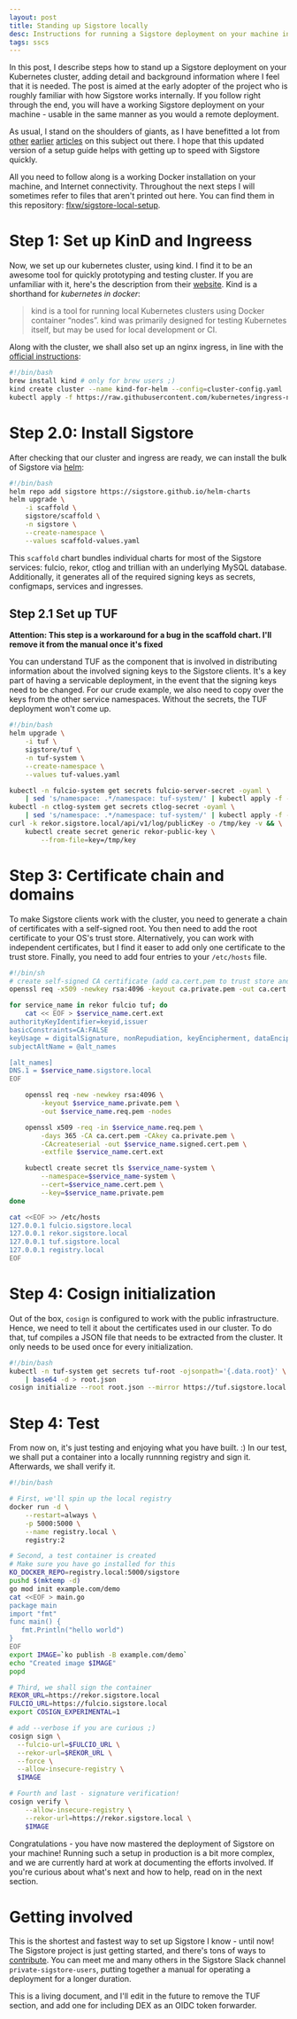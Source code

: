 ```yaml
---
layout: post
title: Standing up Sigstore locally
desc: Instructions for running a Sigstore deployment on your machine in k8s
tags: sscs
---
```


In this post, I describe steps how to stand up a Sigstore deployment on your Kubernetes cluster,
adding detail and background information where I feel that it is needed.
The post is aimed at the early adopter of the project who is roughly familiar with how Sigstore works internally.
If you follow right through the end, you will have a working Sigstore deployment on your machine - 
usable in the same manner as you would a remote deployment.

As usual, I stand on the shoulders of giants, as I have benefitted a lot from
[other](https://github.com/sigstore/scaffolding/blob/main/getting-started.md)
[earlier](https://sthw.decodebytes.sh/)
[articles](https://blog.sigstore.dev/scaffolding-sigstore-e893eb962f22) on this subject out there.
I hope that this updated version of a setup guide helps with getting up to speed with Sigstore quickly.

All you need to follow along is a working Docker installation on your machine, and Internet connectivity.
Throughout the next steps I will sometimes refer to files that aren't printed out here.
You can find them in this repository: [flxw/sigstore-local-setup](https://github.com/flxw/sigstore-local-setup).

# Step 1: Set up KinD and Ingreess
Now, we set up our kubernetes cluster, using kind.
I find it to be an awesome tool for quickly prototyping and testing cluster.
If you are unfamiliar with it, here's the description from their [website](https://kind.sigs.k8s.io/).
Kind is a shorthand for *kubernetes in docker*:

> kind is a tool for running local Kubernetes clusters using Docker container “nodes”.
> kind was primarily designed for testing Kubernetes itself, but may be used for local development or CI.

Along with the cluster, we shall also set up an nginx ingress, in line with the [official instructions](https://kind.sigs.k8s.io/docs/user/ingress/#ingress-nginx):

```bash
#!/bin/bash
brew install kind # only for brew users ;)
kind create cluster --name kind-for-helm --config=cluster-config.yaml
kubectl apply -f https://raw.githubusercontent.com/kubernetes/ingress-nginx/main/deploy/static/provider/kind/deploy.yaml
```

# Step 2.0: Install Sigstore

After checking that our cluster and ingress are ready, we can install the bulk of Sigstore via [helm](https://helm.sh):

```bash
#!/bin/bash
helm repo add sigstore https://sigstore.github.io/helm-charts
helm upgrade \
    -i scaffold \
    sigstore/scaffold \
    -n sigstore \
    --create-namespace \
    --values scaffold-values.yaml
```

This `scaffold` chart bundles individual charts for most of the Sigstore services: fulcio, rekor, ctlog and trillian with an underlying MySQL database.
Additionally, it generates all of the required signing keys as secrets, configmaps, services and ingresses.

## Step 2.1 Set up TUF
**Attention: This step is a workaround for a bug in the scaffold chart. I'll remove it from the manual once it's fixed**

You can understand TUF as the component that is involved in distributing information about the involved signing keys to the Sigstore clients.
It's a key part of having a servicable deployment, in the event that the signing keys need to be changed.
For our crude example, we also need to copy over the keys from the other service namespaces.
Without the secrets, the TUF deployment won't come up.

```bash
#!/bin/bash
helm upgrade \
    -i tuf \
    sigstore/tuf \
    -n tuf-system \
    --create-namespace \
    --values tuf-values.yaml

kubectl -n fulcio-system get secrets fulcio-server-secret -oyaml \
    | sed 's/namespace: .*/namespace: tuf-system/' | kubectl apply -f -
kubectl -n ctlog-system get secrets ctlog-secret -oyaml \
    | sed 's/namespace: .*/namespace: tuf-system/' | kubectl apply -f -
curl -k rekor.sigstore.local/api/v1/log/publicKey -o /tmp/key -v && \
    kubectl create secret generic rekor-public-key \
        --from-file=key=/tmp/key
```

# Step 3: Certificate chain and domains
To make Sigstore clients work with the cluster, you need to generate a chain of certificates with a self-signed root.
You then need to add the root certificate to your OS's trust store.
Alternatively, you can work with independent certificates, but I find it easer to add only one certificate to the trust store.
Finally, you need to add four entries to your `/etc/hosts` file.

```bash
#!/bin/sh
# create self-signed CA certificate (add ca.cert.pem to trust store and configure explicit trust)
openssl req -x509 -newkey rsa:4096 -keyout ca.private.pem -out ca.cert.pem -sha256 -days 365 -nodes

for service_name in rekor fulcio tuf; do
    cat << EOF > $service_name.cert.ext
authorityKeyIdentifier=keyid,issuer
basicConstraints=CA:FALSE
keyUsage = digitalSignature, nonRepudiation, keyEncipherment, dataEncipherment
subjectAltName = @alt_names

[alt_names]
DNS.1 = $service_name.sigstore.local
EOF

    openssl req -new -newkey rsa:4096 \
        -keyout $service_name.private.pem \
        -out $service_name.req.pem -nodes

    openssl x509 -req -in $service_name.req.pem \
        -days 365 -CA ca.cert.pem -CAkey ca.private.pem \
        -CAcreateserial -out $service_name.signed.cert.pem \
        -extfile $service_name.cert.ext

    kubectl create secret tls $service_name-system \
        --namespace=$service_name-system \
        --cert=$service_name.cert.pem \
        --key=$service_name.private.pem
done

cat <<EOF >> /etc/hosts
127.0.0.1 fulcio.sigstore.local
127.0.0.1 rekor.sigstore.local 
127.0.0.1 tuf.sigstore.local
127.0.0.1 registry.local
EOF
```

# Step 4: Cosign initialization
Out of the box, `cosign` is configured to work with the public infrastructure.
Hence, we need to tell it about the certificates used in our cluster.
To do that, tuf compiles a JSON file that needs to be extracted from the cluster.
It only needs to be used once for every initialization.

```bash
#!/bin/bash
kubectl -n tuf-system get secrets tuf-root -ojsonpath='{.data.root}' \
    | base64 -d > root.json
cosign initialize --root root.json --mirror https://tuf.sigstore.local
```

# Step 4: Test

From now on, it's just testing and enjoying what you have built. :)
In our test, we shall put a container into a locally runnning registry and sign it.
Afterwards, we shall verify it.


```bash
#!/bin/bash

# First, we'll spin up the local registry
docker run -d \
    --restart=always \
    -p 5000:5000 \
    --name registry.local \
    registry:2

# Second, a test container is created
# Make sure you have go installed for this
KO_DOCKER_REPO=registry.local:5000/sigstore
pushd $(mktemp -d)
go mod init example.com/demo
cat <<EOF > main.go
package main
import "fmt"
func main() {
   fmt.Println("hello world")
}
EOF
export IMAGE=`ko publish -B example.com/demo`
echo "Created image $IMAGE"
popd

# Third, we shall sign the container
REKOR_URL=https://rekor.sigstore.local
FULCIO_URL=https://fulcio.sigstore.local
export COSIGN_EXPERIMENTAL=1

# add --verbose if you are curious ;)
cosign sign \
  --fulcio-url=$FULCIO_URL \
  --rekor-url=$REKOR_URL \
  --force \
  --allow-insecure-registry \
  $IMAGE

# Fourth and last - signature verification!
cosign verify \
    --allow-insecure-registry \
    --rekor-url=https://rekor.sigstore.local \
    $IMAGE
```

Congratulations - you have now mastered the deployment of Sigstore on your machine!
Running such a setup in production is a bit more complex,
and we are currently hard at work at documenting the efforts involved.
If you're curious about what's next and how to help, read on in the next section.

# Getting involved
This is the shortest and fastest way to set up Sigstore I know - until now!
The Sigstore project is just getting started, and there's tons of ways to [contribute](https://docs.sigstore.dev/contributing).
You can meet me and many others in the Sigstore Slack channel `private-sigstore-users`, putting together a manual for operating a deployment for a longer duration.

This is a living document, and I'll edit in the future to remove the TUF section, and add one for including DEX as an OIDC token forwarder.